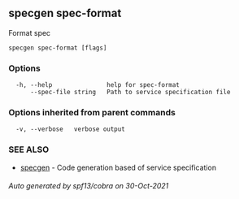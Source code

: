 ## specgen spec-format

Format spec

```
specgen spec-format [flags]
```

### Options

```
  -h, --help               help for spec-format
      --spec-file string   Path to service specification file
```

### Options inherited from parent commands

```
  -v, --verbose   verbose output
```

### SEE ALSO

* [specgen](specgen.md)	 - Code generation based of service specification

###### Auto generated by spf13/cobra on 30-Oct-2021
